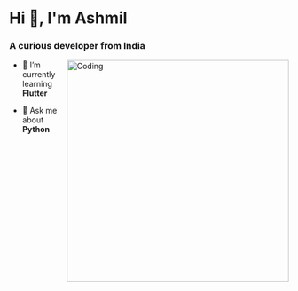 <h1 align="left">Hi 👋, I'm Ashmil</h1>
<h3 align="left">A curious developer from India</h3>
<img align="right" alt="Coding" width="400" src="https://i.pinimg.com/originals/e4/26/70/e426702edf874b181aced1e2fa5c6cde.gif">

- 🌱 I’m currently learning **Flutter**

- 💬 Ask me about **Python**

